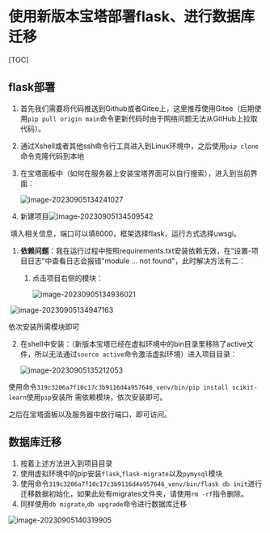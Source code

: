 # 使用新版本宝塔部署flask、进行数据库迁移

[TOC]

## flask部署

1.   首先我们需要将代码推送到Github或者Gitee上，这里推荐使用Gitee（后期使用`pip pull origin main`命令更新代码时由于网络问题无法从GitHub上拉取代码）。

2.   通过Xshell或者其他ssh命令行工具进入到Linux环境中，之后使用`pip clone`命令克隆代码到本地

3.   在宝塔面板中（如何在服务器上安装宝塔界面可以自行搜索），进入到当前界面：

     ![image-20230905134241027](https://cdn.jsdelivr.net/gh/moonchildink/image@main/imgs/image-20230905134241027.png)

4.   新建项目![image-20230905134509542](https://cdn.jsdelivr.net/gh/moonchildink/image@main/imgs/image-20230905134509542.png)

​	填入相关信息，端口可以填8000，框架选择flask，运行方式选择uwsgi。

1.   **依赖问题**：我在运行过程中按照requirements.txt安装依赖无效，在“设置-项目日志”中查看日志会报错"module ... not found"，此时解决方法有二：

     1.   点击项目右侧的模块：

          ![image-20230905134936021](https://cdn.jsdelivr.net/gh/moonchildink/image@main/imgs/image-20230905134936021.png)

​			![image-20230905134947163](https://cdn.jsdelivr.net/gh/moonchildink/image@main/imgs/image-20230905134947163.png)

依次安装所需模块即可

2.   在shell中安装：（新版本宝塔已经在虚拟环境中的bin目录里移除了active文件，所以无法通过`source active`命令激活虚拟环境）进入项目目录：

     ![image-20230905135212053](https://cdn.jsdelivr.net/gh/moonchildink/image@main/imgs/image-20230905135212053.png)

​		使用命令`319c3206a7f10c17c3b9116d4a957646_venv/bin/pip install scikit-learn`使用`pip`安装所		需依赖模块，依次安装即可。

之后在宝塔面板以及服务器中放行端口，即可访问。





## 数据库迁移

1.   按着上述方法进入到项目目录
2.   使用虚拟环境中的pip安装`flask`,`flask-migrate`以及`pymysql`模块
3.   使用命令`319c3206a7f10c17c3b9116d4a957646_venv/bin/flask db init`进行迁移数据初始化，如果此处有migrates文件夹，请使用`rm -rf`指令删除。
4.   同样使用`db migrate`,`db upgrade`命令进行数据库迁移

![image-20230905140319905](https://cdn.jsdelivr.net/gh/moonchildink/image@main/imgs/image-20230905140319905.png)